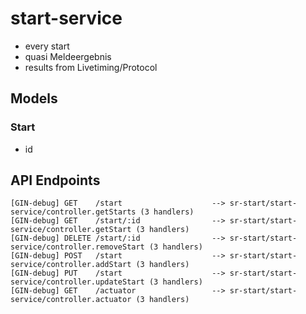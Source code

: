 # start-service

- every start
- quasi Meldeergebnis
- results from Livetiming/Protocol

## Models

### Start

- id


## API Endpoints

```
[GIN-debug] GET    /start                    --> sr-start/start-service/controller.getStarts (3 handlers)
[GIN-debug] GET    /start/:id                --> sr-start/start-service/controller.getStart (3 handlers)
[GIN-debug] DELETE /start/:id                --> sr-start/start-service/controller.removeStart (3 handlers)
[GIN-debug] POST   /start                    --> sr-start/start-service/controller.addStart (3 handlers)
[GIN-debug] PUT    /start                    --> sr-start/start-service/controller.updateStart (3 handlers)
[GIN-debug] GET    /actuator                 --> sr-start/start-service/controller.actuator (3 handlers)
```